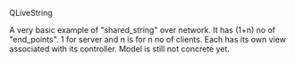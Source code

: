QLiveString

A very basic example of "shared_string" over network.
It has (1+n) no of "end_points". 1 for server and n is for n no of clients.
Each has its own view associated with its controller. 
Model is still not concrete yet.